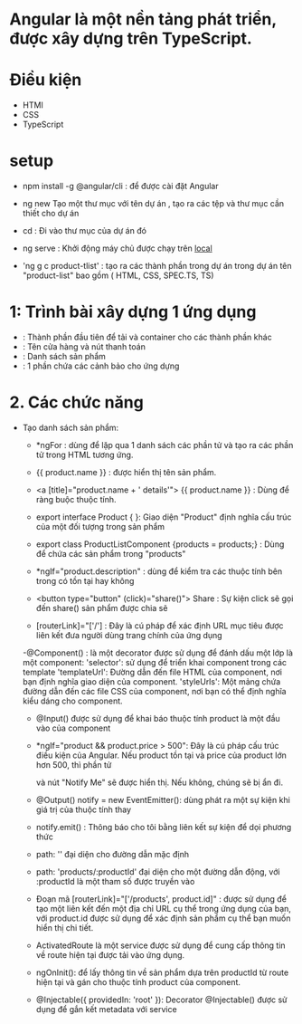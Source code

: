 # Angular là một nền tảng phát triển, được xây dựng trên TypeScript.
# Điều kiện 
+ HTMl
+ CSS
+ TypeScript

#  setup
+ npm install -g @angular/cli : để được cài đặt Angular
+ ng new <project name> Tạo một thư mục với tên dự án , tạo ra các tệp và thư mục cần thiết cho dự án
+ cd  <project name> : Đi vào thư mục của dự án đó
+ ng serve : Khởi động máy chủ được chạy trên [local](http://localhost:4200/)

+ 'ng g c product-tlist' : tạo ra các thành phần trong dự án trong dự án tên "product-list" bao gồm ( HTML, CSS, SPEC.TS, TS)

# 1: Trình bài xây dựng 1 ứng dụng 
+ <app-root> : Thành phần đầu tiên để tải và container cho các thành phần khác
+ <app-top-bar> : Tên cửa hàng và nút thanh toán 
+ <app-product-list> : Danh sách sản phẩm
+ <app-product-alerts> : 1 phần chứa các cảnh bảo cho ứng dựng 

# 2. Các chức năng
+ Tạo danh sách sản phẩm:
  - *ngFor : dùng để lặp qua 1 danh sách các phần tử và tạo ra các phần tử trong HTML tương ứng.

  - {{ product.name }} : được hiển thị tên sản phẩm.

  - <a [title]="product.name + ' details'">
      {{ product.name }} : Dùng để ràng buộc thuộc tính. 

   - export interface Product { }: Giao diện "Product" định nghĩa cấu trúc của một đối tượng trong sản phẩm

    - export class ProductListComponent {products = products;} : Dùng để chứa các sản phẩm trong "products"

    - *ngIf="product.description" : dùng để kiểm tra các thuộc tính bên trong có tồn tại hay không 

    - <button type="button" (click)="share()"> Share</button> :  Sự kiện click sẽ gọi đến share() sản phẩm được chia sẽ

    - [routerLink]="['/'] : Đây là cú pháp để xác định URL mục tiêu được liên kết đưa người dùng trang chính của ứng dụng 

    -@Component() : là một decorator được sử dụng để đánh dấu một lớp là một component:
        'selector': sử dụng để triển khai component trong các template
        'templateUrl': Đường dẫn đến file HTML của component, nơi bạn định nghĩa giao diện của component.
        'styleUrls': Một mảng chứa đường dẫn đến các file CSS của component, nơi bạn có thể định nghĩa kiểu dáng cho component.
    
    -  @Input() được sử dụng để khai báo thuộc tính product là một đầu vào của component

    - *ngIf="product && product.price > 500": Đây là cú pháp cấu trúc điều kiện của Angular. Nếu product tồn tại và price của product lớn hơn 500, thì phần tử <p> và nút "Notify Me" sẽ được hiển thị. Nếu không, chúng sẽ bị ẩn đi.

    - @Output() notify = new EventEmitter(): dùng phát ra một sự kiện khi giá trị của thuộc tính thay

    - notify.emit() : Thông báo cho tôi bằng liên kết sự kiện để dọi phương thức

    - path: '' đại diện cho đường dẫn mặc định 

    - path: 'products/:productId' đại diện cho một đường dẫn động, với :productId là một tham số được truyền vào

    - Đoạn mã [routerLink]="['/products', product.id]" : được sử dụng để tạo một liên kết đến một địa chỉ URL cụ thể trong ứng dụng của bạn, với product.id được sử dụng để xác định sản phẩm cụ thể bạn muốn hiển thị chi tiết.

    - ActivatedRoute là một service được sử dụng để cung cấp thông tin về route hiện tại được tải vào ứng dụng.

    - ngOnInit(): để lấy thông tin về sản phẩm dựa trên productId từ route hiện tại và gán cho thuộc tính product của component.

    - @Injectable({ providedIn: 'root' }): Decorator @Injectable() được sử dụng để gắn kết metadata với service